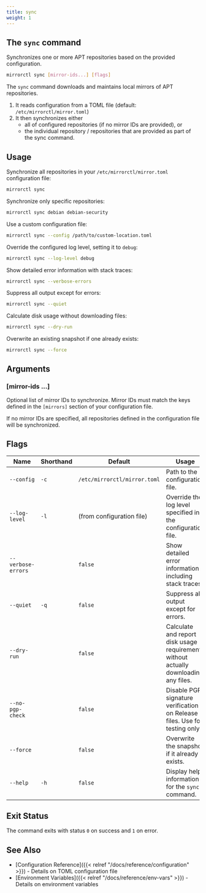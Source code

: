 ```yaml
---
title: sync
weight: 1
---
```


## The `sync` command

Synchronizes one or more APT repositories based on the provided configuration.

```bash
mirrorctl sync [mirror-ids...] [flags]
```

The `sync` command downloads and maintains local mirrors of APT repositories.

1. It reads configuration from a TOML file (default: `/etc/mirrorctl/mirror.toml`)
1. It then synchronizes either
   - all of configured repositories (if no mirror IDs are provided), or
   - the individual repository / repositories that are provided as part of the sync command.

## Usage

Synchronize all repositories in your `/etc/mirrorctl/mirror.toml` configuration file:
```bash
mirrorctl sync
```

Synchronize only specific repositories:
```bash
mirrorctl sync debian debian-security
```

Use a custom configuration file:
```bash
mirrorctl sync --config /path/to/custom-location.toml
```

Override the configured log level, setting it to `debug`:
```bash
mirrorctl sync --log-level debug
```

Show detailed error information with stack traces:
```bash
mirrorctl sync --verbose-errors
```

Suppress all output except for errors:
```bash
mirrorctl sync --quiet
```

Calculate disk usage without downloading files:
```bash
mirrorctl sync --dry-run
```

Overwrite an existing snapshot if one already exists:
```bash
mirrorctl sync --force
```

## Arguments

### [mirror-ids ...]

Optional list of mirror IDs to synchronize. Mirror IDs must match the keys defined in the
`[mirrors]` section of your configuration file.

If no mirror IDs are specified, all repositories defined in the configuration file will be
synchronized.

## Flags

| Name | Shorthand | Default | Usage |
|------|-----------|---------|-------|
| `--config` | `-c` | `/etc/mirrorctl/mirror.toml` | Path to the configuration file. |
| `--log-level` | `-l` | (from configuration file) | Override the log level specified in the configuration file. |
| `--verbose-errors` | | `false` | Show detailed error information including stack traces. |
| `--quiet` | `-q` | `false` | Suppress all output except for errors. |
| `--dry-run` | | `false` | Calculate and report disk usage requirements without actually downloading any files. |
| `--no-pgp-check` | | `false` | Disable PGP signature verification on Release files. Use for testing only. |
| `--force` | | `false` | Overwrite the snapshot if it already exists. |
| `--help` | `-h` | `false` | Display help information for the `sync` command. |


## Exit Status

The command exits with status `0` on success and `1` on error.

## See Also

- [Configuration Reference]({{< relref "/docs/reference/configuration" >}}) - Details on TOML configuration file
- [Environment Variables]({{< relref "/docs/reference/env-vars" >}}) - Details on environment variables
